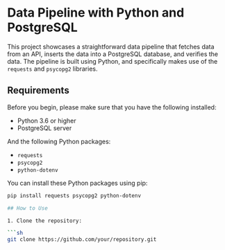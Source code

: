 # Data Pipeline with Python and PostgreSQL

This project showcases a straightforward data pipeline that fetches data from an API, inserts the data into a PostgreSQL database, and verifies the data. The pipeline is built using Python, and specifically makes use of the `requests` and `psycopg2` libraries.

## Requirements

Before you begin, please make sure that you have the following installed:

- Python 3.6 or higher
- PostgreSQL server

And the following Python packages:

- `requests`
- `psycopg2`
- `python-dotenv`

You can install these Python packages using pip:

```sh
pip install requests psycopg2 python-dotenv

## How to Use

1. Clone the repository:

```sh
git clone https://github.com/your/repository.git